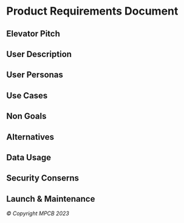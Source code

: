 # Product Requirements Document

## Elevator Pitch

## User Description

## User Personas

## Use Cases

## Non Goals

## Alternatives

## Data Usage

## Security Conserns

## Launch & Maintenance


*© Copyright MPCB 2023*